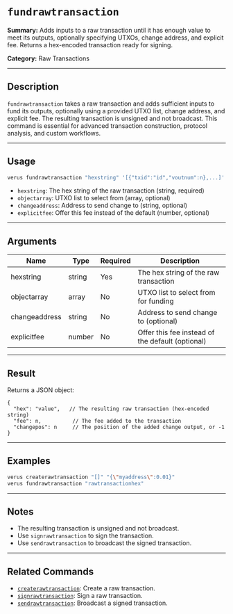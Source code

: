 # `fundrawtransaction`

**Summary:**
Adds inputs to a raw transaction until it has enough value to meet its outputs, optionally specifying UTXOs, change address, and explicit fee. Returns a hex-encoded transaction ready for signing.

**Category:**
Raw Transactions

---

## Description
`fundrawtransaction` takes a raw transaction and adds sufficient inputs to fund its outputs, optionally using a provided UTXO list, change address, and explicit fee. The resulting transaction is unsigned and not broadcast. This command is essential for advanced transaction construction, protocol analysis, and custom workflows.

---

## Usage
```bash
verus fundrawtransaction "hexstring" '[{"txid":"id","voutnum":n},...]' [changeaddress] [explicitfee]
```
- `hexstring`: The hex string of the raw transaction (string, required)
- `objectarray`: UTXO list to select from (array, optional)
- `changeaddress`: Address to send change to (string, optional)
- `explicitfee`: Offer this fee instead of the default (number, optional)

---

## Arguments
| Name          | Type    | Required | Description                                         |
|---------------|---------|----------|-----------------------------------------------------|
| hexstring     | string  | Yes      | The hex string of the raw transaction               |
| objectarray   | array   | No       | UTXO list to select from for funding                |
| changeaddress | string  | No       | Address to send change to (optional)                |
| explicitfee   | number  | No       | Offer this fee instead of the default (optional)    |

---

## Result
Returns a JSON object:
```
{
  "hex": "value",   // The resulting raw transaction (hex-encoded string)
  "fee": n,          // The fee added to the transaction
  "changepos": n     // The position of the added change output, or -1
}
```

---

## Examples
```bash
verus createrawtransaction "[]" "{\"myaddress\":0.01}"
verus fundrawtransaction "rawtransactionhex"
```

---

## Notes
- The resulting transaction is unsigned and not broadcast.
- Use `signrawtransaction` to sign the transaction.
- Use `sendrawtransaction` to broadcast the signed transaction.

---

## Related Commands
- [`createrawtransaction`](./createrawtransaction.md): Create a raw transaction.
- [`signrawtransaction`](./signrawtransaction.md): Sign a raw transaction.
- [`sendrawtransaction`](./sendrawtransaction.md): Broadcast a signed transaction. 